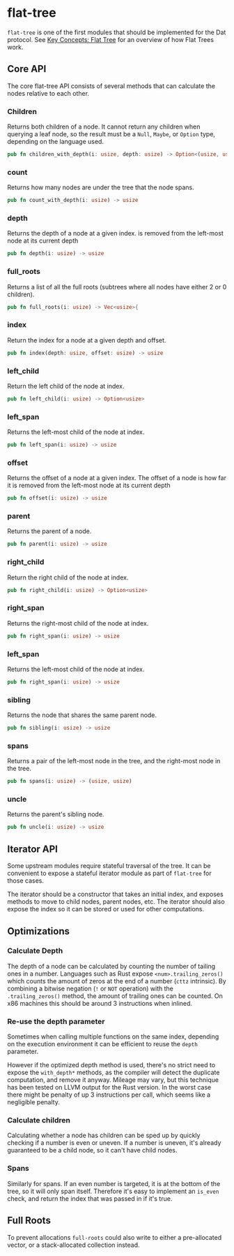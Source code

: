 # flat-tree
`flat-tree` is one of the first modules that should be implemented for the Dat
protocol. See [Key Concepts: Flat Tree](/ch01-01-flat-tree.html) for an overview
of how Flat Trees work.

## Core API
The core flat-tree API consists of several methods that can calculate the nodes
relative to each other.

### Children
Returns both children of a node. It cannot return any children when querying a
leaf node, so the result must be a `Null`, `Maybe`, or `Option` type, depending
on the language used.
```rust
pub fn children_with_depth(i: usize, depth: usize) -> Option<(usize, usize)>
```

### count
Returns how many nodes are under the tree that the node spans.
```rust
pub fn count_with_depth(i: usize) -> usize
```

### depth
Returns the depth of a node at a given index.
is removed from the left-most node at its current depth
```rust
pub fn depth(i: usize) -> usize
```

### full_roots
Returns a list of all the full roots (subtrees where all nodes have either 2 or
0 children).
```rust
pub fn full_roots(i: usize) -> Vec<usize>{
```

### index
Return the index for a node at a given depth and offset.
```rust
pub fn index(depth: usize, offset: usize) -> usize
```

### left_child
Return the left child of the node at index.
```rust
pub fn left_child(i: usize) -> Option<usize>
```

### left_span
Returns the left-most child of the node at index.
```rust
pub fn left_span(i: usize) -> usize
```

### offset
Returns the offset of a node at a given index. The offset of a node is how far
it is removed from the left-most node at its current depth
```rust
pub fn offset(i: usize) -> usize
```

### parent
Returns the parent of a node.
```rust
pub fn parent(i: usize) -> usize
```

### right_child
Return the right child of the node at index.
```rust
pub fn right_child(i: usize) -> Option<usize>
```

### right_span
Returns the right-most child of the node at index.
```rust
pub fn right_span(i: usize) -> usize
```
### left_span
Returns the left-most child of the node at index.
```rust
pub fn right_span(i: usize) -> usize
```

### sibling
Returns the node that shares the same parent node.
```rust
pub fn sibling(i: usize) -> usize
```

### spans
Returns a pair of the left-most node in the tree, and the right-most node in the
tree.
```rust
pub fn spans(i: usize) -> (usize, usize)
```

### uncle
Returns the parent's sibling node.
```rust
pub fn uncle(i: usize) -> usize
```

## Iterator API
Some upstream modules require stateful traversal of the tree. It can be
convenient to expose a stateful iterator module as part of `flat-tree` for those
cases.

The iterator should be a constructor that takes an initial index, and exposes
methods to move to child nodes, parent nodes, etc. The iterator should also
expose the index so it can be stored or used for other computations.

## Optimizations
### Calculate Depth
The depth of a node can be calculated by counting the number of tailing ones in
a number. Languages such as Rust expose `<num>.trailing_zeros()` which counts
the amount of zeros at the end of a number (`cttz` intrinsic). By combining a
bitwise negation (`!` or `NOT` operation) with the `.trailing_zeros()` method,
the amount of trailing ones can be counted. On x86 machines this should be
around 3 instructions when inlined.

### Re-use the depth parameter
Sometimes when calling multiple functions on the same index, depending on the
execution environment it can be efficient to reuse the `depth` parameter.

However if the optimized depth method is used, there's no strict need to expose
the `with_depth*` methods, as the compiler will detect the duplicate
computation, and remove it anyway. Mileage may vary, but this technique has been
tested on LLVM output for the Rust version. In the worst case there might be
penalty of up 3 instructions per call, which seems like a negligible penalty.

### Calculate children
Calculating whether a node has children can be sped up by quickly checking if a
number is even or uneven. If a number is uneven, it's already guaranteed to be a
child node, so it can't have child nodes.

### Spans
Similarly for spans. If an even number is targeted, it is at the bottom of the
tree, so it will only span itself. Therefore it's easy to implement an `is_even`
check, and return the index that was passed in if it's true.

## Full Roots
To prevent allocations `full-roots` could also write to either a pre-allocated
vector, or a stack-allocated collection instead.
